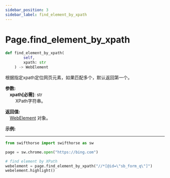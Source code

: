 ```yaml
---
sidebar_position: 3
sidebar_label: find_element_by_xpath
---
```

# Page.find_element_by_xpath
```python
def find_element_by_xpath(
        self,
        xpath: str
    ) -> WebElement
```  

根据指定xpath定位网页元素，如果匹配多个，默认返回第一个。  

**参数:**  
    &emsp;**xpath[必需]**: str     
        &emsp;&emsp; XPath字符串。  

**返回值:**  
    &emsp;[WebElement](./webelement/webelement.md) 对象。

**示例:**
***
```python
from swifthorse import swifthorse as sw

page = sw.chrome.open("https://bing.com")

# find element by XPath
webelement = page.find_element_by_xpath("//*[@id=\"sb_form_q\"]")
webelement.highlight()

```